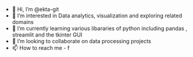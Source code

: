- 👋 Hi, I’m @ekta-git
- 👀 I’m interested in Data analytics, visualization and exploring related domains
- 🌱 I’m currently learning various libararies of python including pandas , streamlit and the tkinter GUI
- 💞️ I’m looking to collaborate on data processing projects
- 📫 How to reach me - f

<!---
ekta-git/ekta-git is a ✨ special ✨ repository because its `README.md` (this file) appears on your GitHub profile.
You can click the Preview link to take a look at your changes.
--->
